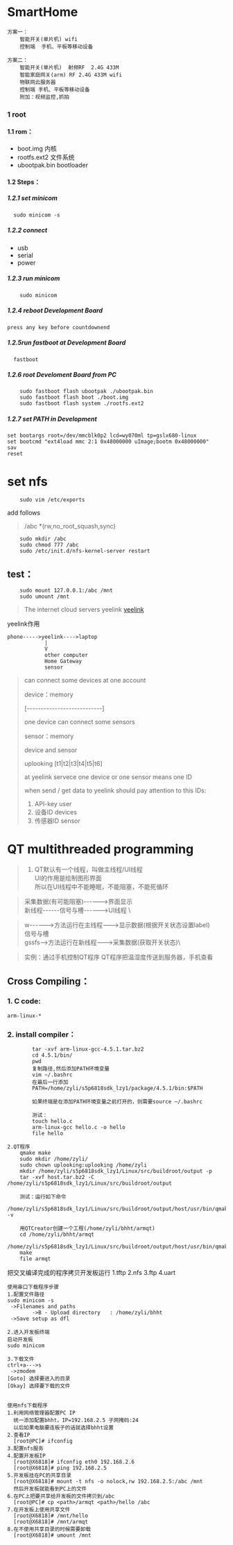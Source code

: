 # SmartHome

```
方案一：
    智能开关(单片机) wifi
    控制端  手机、平板等移动设备

方案二：
    智能开关(单片机)  射频RF  2.4G 433M
    智能家庭网关(arm) RF 2.4G 433M wifi
    物联网云服务器
    控制端 手机、平板等移动设备
    附加：视频监控,抓拍
```

### 1 root

#### 1.1 rom：
* boot.img  	    内核
* rootfs.ext2    文件系统
* ubootpak.bin   bootloader

#### 1.2 Steps：

##### 1.2.1 set minicom

```
  sudo minicom -s
```

##### 1.2.2 connect

*	usb
*	serial
*	power

##### 1.2.3 run minicom

```
	sudo minicom
```

##### 1.2.4 reboot Development Board

    press any key before countdownend

##### 1.2.5run fastboot at Development Board

```
  fastboot
```

##### 1.2.6 root Develoment Board from PC

```
	sudo fastboot flash ubootpak ./ubootpak.bin
	sudo fastboot flash boot ./boot.img
	sudo fastboot flash system ./rootfs.ext2
```

##### 1.2.7 set PATH in Development

```
set bootargs root=/dev/mmcblk0p2 lcd=wy070ml tp=gslx680-linux
set bootcmd "ext4load mmc 2:1 0x48000000 uImage;bootm 0x48000000"
sav
reset
```

# set nfs

```
	sudo vim /etc/exports
```

add follows

> /abc *(rw,no_root_squash,sync)

```
	sudo mkdir /abc
	sudo chmod 777 /abc
	sudo /etc/init.d/nfs-kernel-server restart
```

## test：

```
	sudo mount 127.0.0.1:/abc /mnt
	sudo umount /mnt
```

> The internet cloud servers yeelink
> [yeelink][]

[yeelink]:www.yeelink.net

yeelink作用
```
phone----->yeelink---->laptop
            |
            V
		    other computer
		    Home Gateway
		    sensor
```
>	can connect some devices at one account
>
>	device：memory
>
>	[---------------------------]
>
>	one device can connect some sensors
>
>	sensor：memory
>
>	device and sensor
>
>	uplooking [t1|t2|t3|t4|t5|t6]
>
> at yeelink servece one device or one sensor means one ID
>
>when send / get data to yeelink should pay attention to this IDs:
> 1. API-key  user
> 2. 设备ID    devices
> 3. 传感器ID  sensor

# QT multithreaded programming
>	1. QT默认有一个线程，叫做主线程/UI线程 \
>         UI的作用是绘制图形界面 \
>       	所以在UI线程中不能睡眠，不能阻塞，不能死循环

>	采集数据(有可能阻塞)------>界面显示 \
>	新线程------信号与槽------>UI线程 \

>	w------>方法运行在主线程--->显示数据(根据开关状态设置label) \
>		信号与槽 \
>	gssfs-->方法运行在新线程--->采集数据(获取开关状态)\


>	实例：通过手机控制QT程序
>	      QT程序把温湿度传送到服务器，手机查看

## Cross Compiling：

### 1. C code:
```
arm-linux-*
```
### 2. install compiler：
```
		tar -xvf arm-linux-gcc-4.5.1.tar.bz2
		cd 4.5.1/bin/
		pwd
		复制路径,然后添加PATH环境变量
		vim ~/.bashrc
		在最后一行添加
		PATH=/home/zyli/s5p6818sdk_lzy1/package/4.5.1/bin:$PATH

		如果终端是在添加PATH环境变量之前打开的，则需要source ~/.bashrc

		测试：
		touch hello.c
		arm-linux-gcc hello.c -o hello
		file hello
```
	2.QT程序
		qmake make
		sudo mkdir /home/zyli/
		sudo chown uplooking:uplooking /home/zyli
		mkdir /home/zyli/s5p6818sdk_lzy1/Linux/src/buildroot/output -p
		tar -xvf host.tar.bz2 -C /home/zyli/s5p6818sdk_lzy1/Linux/src/buildroot/output

		测试：运行如下命令
		/home/zyli/s5p6818sdk_lzy1/Linux/src/buildroot/output/host/usr/bin/qmake -v

		用QTCreator创建一个工程(/home/zyli/bhht/armqt)
		cd /home/zyli/bhht/armqt
		/home/zyli/s5p6818sdk_lzy1/Linux/src/buildroot/output/host/usr/bin/qmake
		make
		file armqt


把交叉编译完成的程序拷贝开发板运行
	1.tftp
	2.nfs
	3.ftp
	4.uart


	使用串口下载程序步骤
	1.配置文件路径
	sudo minicom -s
	 ->Filenames and paths
            ->B - Upload directory   : /home/zyli/bhht
	 ->Save setup as dfl

	2.进入开发板终端
	启动开发板
	sudo minicom

	3.下载文件
	ctrl+a--->s
	 ->zmodem
	[Goto] 选择要进入的目录
	[Okay] 选择要下载的文件


	使用nfs下载程序
	1.利用网络管理器配置PC IP
	  统一添加配置bhht，IP=192.168.2.5 子网掩码:24
	  以后如果电脑要连板子的话就选择bhht设置
	2.查看IP
	  [root@PC]# ifconfig
	3.配置nfs服务
	4.配置开发板IP
	  [root@X6818]# ifconfig eth0 192.168.2.6
	  [root@X6818]# ping 192.168.2.5
	5.开发板挂在PC的共享目录
	  [root@X6818]# mount -t nfs -o nolock,rw 192.168.2.5:/abc /mnt
	  然后开发板就能看到PC上的文件
	6.在PC上把要共享给开发板的文件拷贝到/abc
	  [root@PC]# cp <path>/armqt <path>/hello /abc
	7.在开发板上使用共享文件
	  [root@X6818]# /mnt/hello
	  [root@X6818]# /mnt/armqt
	8.在不使用共享目录的时候需要卸载
	  [root@X6818]# umount /mnt
